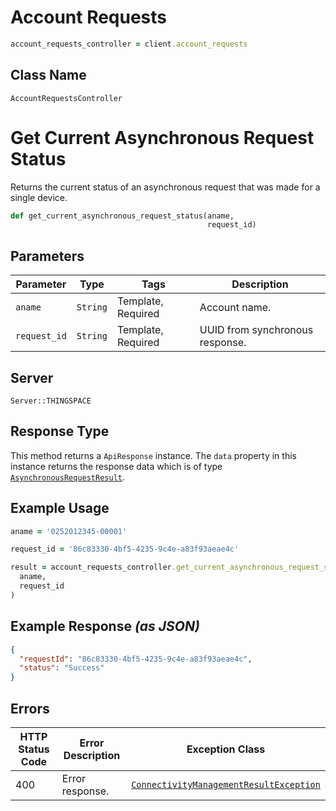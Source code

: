 # Account Requests

```ruby
account_requests_controller = client.account_requests
```

## Class Name

`AccountRequestsController`


# Get Current Asynchronous Request Status

Returns the current status of an asynchronous request that was made for a single device.

```ruby
def get_current_asynchronous_request_status(aname,
                                            request_id)
```

## Parameters

| Parameter | Type | Tags | Description |
|  --- | --- | --- | --- |
| `aname` | `String` | Template, Required | Account name. |
| `request_id` | `String` | Template, Required | UUID from synchronous response. |

## Server

`Server::THINGSPACE`

## Response Type

This method returns a `ApiResponse` instance. The `data` property in this instance returns the response data which is of type [`AsynchronousRequestResult`](../../doc/models/asynchronous-request-result.md).

## Example Usage

```ruby
aname = '0252012345-00001'

request_id = '86c83330-4bf5-4235-9c4e-a83f93aeae4c'

result = account_requests_controller.get_current_asynchronous_request_status(
  aname,
  request_id
)
```

## Example Response *(as JSON)*

```json
{
  "requestId": "86c83330-4bf5-4235-9c4e-a83f93aeae4c",
  "status": "Success"
}
```

## Errors

| HTTP Status Code | Error Description | Exception Class |
|  --- | --- | --- |
| 400 | Error response. | [`ConnectivityManagementResultException`](../../doc/models/connectivity-management-result-exception.md) |

